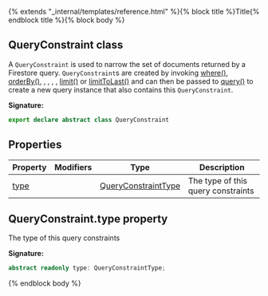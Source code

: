 {% extends "_internal/templates/reference.html" %}{% block title %}Title{% endblock title %}{% block body %}
## QueryConstraint class

A `QueryConstraint` is used to narrow the set of documents returned by a Firestore query. `QueryConstraint`<!-- -->s are created by invoking [where()](./firestore_.md#where_function)<!-- -->, [orderBy()](./firestore_.md#orderby_function)<!-- -->, , , , , [limit()](./firestore_.md#limit_function) or [limitToLast()](./firestore_.md#limittolast_function) and can then be passed to [query()](./firestore_.md#query_function) to create a new query instance that also contains this `QueryConstraint`<!-- -->.

<b>Signature:</b>

```typescript
export declare abstract class QueryConstraint 
```

## Properties

|  Property | Modifiers | Type | Description |
|  --- | --- | --- | --- |
|  [type](./firestore_lite.queryconstraint.md#queryconstrainttype_property) |  | [QueryConstraintType](./firestore_lite.md#queryconstrainttype_type) | The type of this query constraints |

## QueryConstraint.type property

The type of this query constraints

<b>Signature:</b>

```typescript
abstract readonly type: QueryConstraintType;
```
{% endblock body %}
